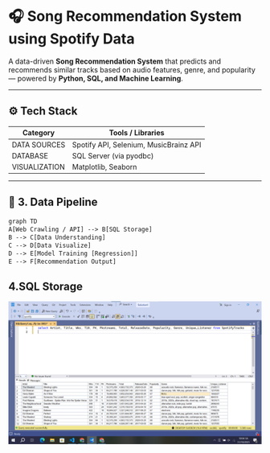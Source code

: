 
# 🎧 Song Recommendation System using Spotify Data 
A data-driven **Song Recommendation System** that predicts and recommends similar tracks based on audio features, genre, and popularity — powered by **Python, SQL, and Machine Learning**.

---

## ⚙️ Tech Stack 
|Category| Tools / Libraries|
|--------|-----------------|
|DATA SOURCES| Spotify API, Selenium, MusicBrainz API|
|DATABASE| SQL Server (via pyodbc)|
|VISUALIZATION| Matplotlib, Seaborn|

---

## 🧱 3. Data Pipeline

```mermaid
graph TD
A[Web Crawling / API] --> B[SQL Storage]
B --> C[Data Understanding]
C --> D[Data Visualize]
D --> E[Model Training [Regression]]
E --> F[Recommendation Output]
```

## 4.SQL Storage
![image alt](https://github.com/hungdata/Song-Recommendation-Project/blob/master/Screenshot%202025-10-31%20100448.png?raw=true)
